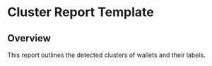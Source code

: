 # Cluster Report Template

## Overview

This report outlines the detected clusters of wallets and their labels.
